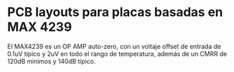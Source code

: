 # PCB layouts para placas basadas en MAX 4239

El MAX4239 es un OP AMP auto-zero, con un voltaje offset de entrada de 0.1uV tipico y 2uV en todo el rango de temperatura, además de un CMRR de  120dB minimos y 140dB típico.

